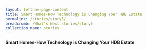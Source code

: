 ```yaml
---
layout: leftnav-page-content
title: Smart Homes-How Technology is Changing Your HDB Estate
permalink: /stories/story5/
breadcrumb: /What's Next stories/story5
collection_name: stories
---
```


<b> Smart Homes-How Technology is Changing Your HDB Estate</b>
